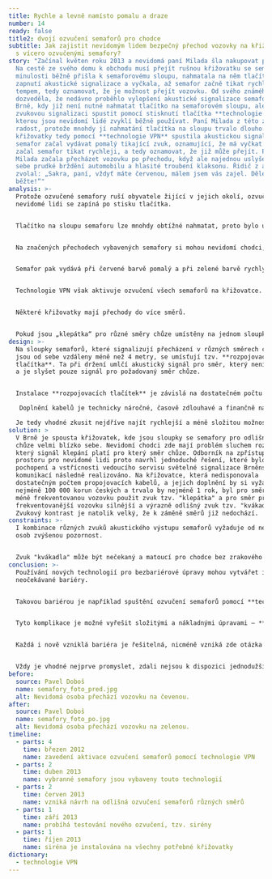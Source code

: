 ```yaml
---
title: Rychle a levně namísto pomalu a draze
number: 14
ready: false
title2: dvojí ozvučení semaforů pro chodce
subtitle: Jak zajistit nevidomým lidem bezpečný přechod vozovky na křižovatkách
  s vícero ozvučenými semafory?
story: "Začínal květen roku 2013 a nevidomá paní Milada šla nakupovat potraviny.
  Na cestě ze svého domu k obchodu musí přejít rušnou křižovatku se semafory. V
  minulosti běžně přišla k semaforovému sloupu, nahmatala na něm tlačítko pro
  zapnutí akustické signalizace a vyčkala, až semafor začně tikat rychlejším
  tempem, tedy oznamovat, že je možnost přejít vozovku. Od svého známého se
  dozveděla, že nedávno proběhlo vylepšení akustické signalizace semaforů v
  Brně, kdy již není nutné nahmatat tlačítko na semaforovém sloupu, ale je možné
  zvukovou signalizaci spustit pomocí stisknutí tlačítka **technologie VPN**,
  kterou jsou nevidomí lidé zvyklí běžně používat. Paní Milada z této změny měla
  radost, protože mnohdy jí nahmatání tlačítka na sloupu trvalo dlouho. U
  křižovatky tedy pomocí **technologie VPN** spustila akustickou signalizaci a
  semafor začal vydávat pomalý tikající zvuk, oznamující, že má vyčkat. Brzy
  začal semafor tikat rychleji, a tedy oznamovat, že již může přejít. Paní
  Milada začala přecházet vozovku po přechodu, když ale najednou uslyšela vedle
  sebe prudké brždění automobilu a hlasité troubení klaksonu. Řidič z auta
  zvolal: „Sakra, paní, vždyť máte červenou, málem jsem vás zajel. Dělejte,
  běžte!“"
analysis: >-
  Protože ozvučené semafory ruší obyvatele žijící v jejich okolí, ozvučení pro
  nevidomé lidi se zapíná po stisku tlačítka.


  Tlačítko na sloupu semaforu lze mnohdy obtížné nahmatat, proto bylo umožněno spouštět ozvučení pomocí **technologie VPN**.


  Na značených přechodech vybavených semafory si mohou nevidomí chodci, pomocí technologie VPN, aktivovat akustickou signalizaci.


  Semafor pak vydává při červené barvě pomalý a při zelené barvě rychlý „klepající“ zvuk.


  Technologie VPN však aktivuje ozvučení všech semaforů na křižovatce.


  Některé křižovatky mají přechody do více směrů.


  Pokud jsou „klepátka“ pro různé směry chůze umístěny na jednom sloupku nebo jsou sloupky semaforů blízko u sebe, pak je velice obtížné rozlišit, který semafor zrovna klepe rychle pro přecházení a který pomalu pro čekání.
design: >-
  Na sloupky semaforů, které signalizují přecházení v různých směrech chůze a
  jsou od sebe vzdáleny méně než 4 metry, se umísťují tzv. **rozpojovací
  tlačítka**. Ta při držení umlčí akustický signál pro směr, který není potřeba
  a je slyšet pouze signál pro požadovaný směr chůze.


  Instalace **rozpojovacích tlačítek** je závislá na dostatečném počtu propojovacích kabelů mezi všemi semafory na křižovatce. Jejich absence výše zmíněné řešení neumožňuje.

   Doplnění kabelů je technicky náročné, časově zdlouhavé a finančně nákladné.

  Je tedy vhodné zkusit nejdříve najít rychlejší a méně složitou možnost řešení. Takovým řešením může být ozvučení semaforů vedoucích do různých směrů odlišnými zvuky.
solution: >
  V Brně je spousta křižovatek, kde jsou sloupky se semafory pro odlišné směry
  chůze velmi blízko sebe. Nevidomí chodci zde mají problém sluchem rozeznat,
  který signál klepání platí pro který směr chůze. Odborník na zpřístupňování
  prostoru pro nevidomé lidi proto navrhl jednoduché řešení, které bylo, díky
  pochopení a vstřícnosti vedoucího servisu světelné signalizace Brněnských
  komunikací následně realizováno. Na křižovatce, která nedisponovala
  dostatečným počtem propojovacích kabelů, a jejich doplnění by si vyžádalo
  nejméně 100 000 korun českých a trvalo by nejméně 1 rok, byl pro směr přes
  méně frekventovanou vozovku použit zvuk tzv. "klepátka" a pro směr přes
  frekventovanější vozovku silnější a výrazně odlišný zvuk tzv. "kvákadla".
  Zvukový kontrast je natolik velký, že k záměně směrů již nedochází.
constraints: >-
  I kombinace různých zvuků akustického výstupu semaforů vyžaduje od nevidomých
  osob zvýšenou pozornost.


  Zvuk "kvákadla" může být nečekaný a matoucí pro chodce bez zrakového znevýhodnění.
conclusion: >-
  Používání nových technologií pro bezbariérové úpravy mohou vytvářet i nové
  neočekávané bariéry.


  Takovou bariérou je například spuštění ozvučení semaforů pomocí **technologie VPN** stojících ve vzdálenosti méně než 4 metry od sebe a směřujících do různých směrů – nelze rozeznat, jak který semafor klepe.


  Tyto komplikace je možné vyřešit složitými a nákladnými úpravami – **instalace rozpojovacích tlačítek**.


  Každá i nově vzniklá bariéra je řešitelná, nicméně vzniká zde otázka po smysluplnosti a finančních nákladech tohoto řešení.


  Vždy je vhodné nejprve promyslet, zdali nejsou k dispozici jednodužší, účelnější a levnější řešení – rozdílné zvuky pro odlišné směry chůze.
before:
  source: Pavel Doboš
  name: semafory_foto_pred.jpg
  alt: Nevidomá osoba přechází vozovku na čevenou.
after:
  source: Pavel Doboš
  name: semafory_foto_po.jpg
  alt: Nevidomá osoba přechází vozovku na zelenou.
timeline:
  - parts: 4
    time: březen 2012
    name: zavedení aktivace ozvučení semaforů pomocí technologie VPN
  - parts: 2
    time: duben 2013
    name: vybranné semafory jsou vybaveny touto technologií
  - parts: 2
    time: červen 2013
    name: vzniká návrh na odlišná ozvučení semaforů různých směrů
  - parts: 1
    time: září 2013
    name: probíhá testování nového ozvučení, tzv. sirény
  - parts: 1
    time: říjen 2013
    name: siréna je instalována na všechny potřebné křižovatky
dictionary:
  - technologie VPN
---
```

